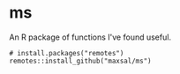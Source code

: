 # ms

An R package of functions I've found useful.

```
# install.packages("remotes")
remotes::install_github("maxsal/ms")
```
